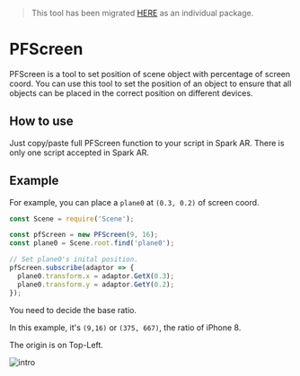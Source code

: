 > This tool has been migrated [HERE](https://github.com/pofulu/sparkar-screen) as an individual package.

# PFScreen
PFScreen is a tool to set position of scene object with percentage of screen coord. You can use this tool to set the position of an object to ensure that all objects can be placed in the correct position on different devices.

## How to use
Just copy/paste full PFScreen function to your script in Spark AR. There is only one script accepted in Spark AR.

## Example

For example, you can place a `plane0` at `(0.3, 0.2)` of screen coord. 

```javascript
const Scene = require('Scene');

const pfScreen = new PFScreen(9, 16);
const plane0 = Scene.root.find('plane0');

// Set plane0's inital position.
pfScreen.subscribe(adaptor => {
  plane0.transform.x = adaptor.GetX(0.3);
  plane0.transform.y = adaptor.GetY(0.2);
});
```

You need to decide the base ratio. 

In this example, it's `(9,16)` or `(375, 667)`, the ratio of iPhone 8.

The origin is on Top-Left.

![intro](README.assets/intro.png)
